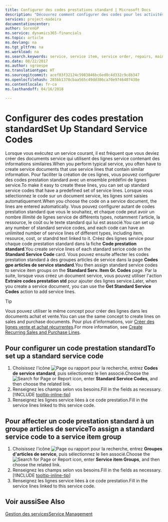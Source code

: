 ```yaml
---
title: Configurer des codes prestations standard | Microsoft Docs
description: "Découvrez comment configurer des codes pour les activités de service que vous effectuez souvent."
services: project-madeira
documentationcenter: 
author: SorenGP
ms.service: dynamics365-financials
ms.topic: article
ms.devlang: na
ms.tgt_pltfrm: na
ms.workload: na
ms.search.keywords: service, service item, service order, repairs, maintenance
ms.date: 08/22/2017
ms.author: sgroespe
ms.translationtype: HT
ms.sourcegitcommit: acef03f32124c5983846bc6ed0c4d332c9c8b347
ms.openlocfilehash: 285bb1378cbaa565c49dd386ca70e9746407438e
ms.contentlocale: fr-ca
ms.lasthandoff: 04/16/2018

---
```


# <a name="set-up-standard-service-codes"></a><span data-ttu-id="06d87-103">Configurer des codes prestation standard</span><span class="sxs-lookup"><span data-stu-id="06d87-103">Set Up Standard Service Codes</span></span>
<span data-ttu-id="06d87-104">Lorsque vous exécutez un service courant, il est fréquent que vous deviez créer des documents service qui utilisent des lignes service contenant des informations similaires.</span><span class="sxs-lookup"><span data-stu-id="06d87-104">When you perform typical service, you often have to create service documents that use service lines that contain similar information.</span></span> <span data-ttu-id="06d87-105">Pour faciliter la création de ces lignes, vous pouvez configurer des codes prestation standard avec un ensemble prédéfini de lignes service.</span><span class="sxs-lookup"><span data-stu-id="06d87-105">To make it easy to create these lines, you can set up standard service codes that have a predefined set of service lines.</span></span> <span data-ttu-id="06d87-106">Lorsque vous sélectionnez le code sur un document service, les lignes sont saisies automatiquement.</span><span class="sxs-lookup"><span data-stu-id="06d87-106">When you choose the code on a service document, the lines are entered automatically.</span></span> <span data-ttu-id="06d87-107">Vous pouvez configurer autant de codes prestation standard que vous le souhaitez, et chaque code peut avoir un nombre illimité de lignes service de différents types, notamment l'article, la ressource, le coût ou le texte standard qui lui est associé.</span><span class="sxs-lookup"><span data-stu-id="06d87-107">You can set up any number of standard service codes, and each code can have an unlimited number of service lines of different types, including item, resource, cost, or standrd text linked to it.</span></span> <span data-ttu-id="06d87-108">Créez des lignes service pour chaque code prestation standard dans la fiche **Code prestation standard**.</span><span class="sxs-lookup"><span data-stu-id="06d87-108">You create service lines of each standard serice code on the **Standard Service Code** card.</span></span> <span data-ttu-id="06d87-109">Vous pouvez ensuite affecter les codes prestation standard à des groupes articles de service dans la page **Codes gpe articles de service standard**.</span><span class="sxs-lookup"><span data-stu-id="06d87-109">You then assign standard service codes to service item groups on the **Standard Serv. Item Gr. Codes** page.</span></span> <span data-ttu-id="06d87-110">Par la suite, lorsque vous créez un document service, vous pouvez utiliser l'action **Extraire codes prestation std** pour ajouter des lignes service.</span><span class="sxs-lookup"><span data-stu-id="06d87-110">Later, when you create a service document, you can use the **Get Standard Service Codes** action to add service lines.</span></span>  
  
> [!Tip]
>  <span data-ttu-id="06d87-111">Vous pouvez utiliser le même concept pour créer des lignes dans les documents achat et vente.</span><span class="sxs-lookup"><span data-stu-id="06d87-111">You can use the same concept to create lines on sales and purchase documents.</span></span> <span data-ttu-id="06d87-112">Pour plus d'informations, voir [Créer des lignes vente et achat récurrentes](sales-how-work-standard-lines.md).</span><span class="sxs-lookup"><span data-stu-id="06d87-112">For more information, see [Create Recurring Sales and Purchase Lines](sales-how-work-standard-lines.md).</span></span>    
  
## <a name="to-set-up-a-standard-service-code"></a><span data-ttu-id="06d87-113">Pour configurer un code prestation standard</span><span class="sxs-lookup"><span data-stu-id="06d87-113">To set up a standard service code</span></span>    
1. <span data-ttu-id="06d87-114">Choisissez l'icône ![Page ou rapport pour la recherche](media/ui-search/search_small.png "icône Page ou rapport pour la recherche"), entrez **Codes de service standard**, puis sélectionnez le lien associé.</span><span class="sxs-lookup"><span data-stu-id="06d87-114">Choose the ![Search for Page or Report](media/ui-search/search_small.png "Search for Page or Report icon") icon, enter **Standard Service Codes**, and then choose the related link.</span></span>  
2. <span data-ttu-id="06d87-115">Renseignez les champs selon vos besoins.</span><span class="sxs-lookup"><span data-stu-id="06d87-115">Fill in the fields as necessary.</span></span> [!INCLUDE [tooltip-inline-tip](includes/tooltip-inline-tip_md.md)]  
3. <span data-ttu-id="06d87-116">Renseignez les lignes service liées à ce code prestation.</span><span class="sxs-lookup"><span data-stu-id="06d87-116">Fill in the service lines linked to this service code.</span></span>  

## <a name="to-assign-a-standard-service-code-to-a-service-item-group"></a><span data-ttu-id="06d87-117">Pour affecter un code prestation standard à un groupe articles de service</span><span class="sxs-lookup"><span data-stu-id="06d87-117">To assign a standard service code to a service item group</span></span>
1. <span data-ttu-id="06d87-118">Choisissez l'icône ![Page ou rapport pour la recherche](media/ui-search/search_small.png "icône Page ou rapport pour la recherche"), entrez **Groupes d'articles de service**, puis sélectionnez le lien associé.</span><span class="sxs-lookup"><span data-stu-id="06d87-118">Choose the ![Search for Page or Report](media/ui-search/search_small.png "Search for Page or Report icon") icon, enter **Service item Groups**, and then choose the related link.</span></span>  
2. <span data-ttu-id="06d87-119">Renseignez les champs selon vos besoins.</span><span class="sxs-lookup"><span data-stu-id="06d87-119">Fill in the fields as necessary.</span></span> [!INCLUDE [tooltip-inline-tip](includes/tooltip-inline-tip_md.md)]
3. <span data-ttu-id="06d87-120">Renseignez les lignes service liées à ce code prestation.</span><span class="sxs-lookup"><span data-stu-id="06d87-120">Fill in the service lines linked to this service code.</span></span>  

## <a name="see-also"></a><span data-ttu-id="06d87-121">Voir aussi</span><span class="sxs-lookup"><span data-stu-id="06d87-121">See Also</span></span>
[<span data-ttu-id="06d87-122">Gestion des services</span><span class="sxs-lookup"><span data-stu-id="06d87-122">Service Management</span></span>](service-service.md)
